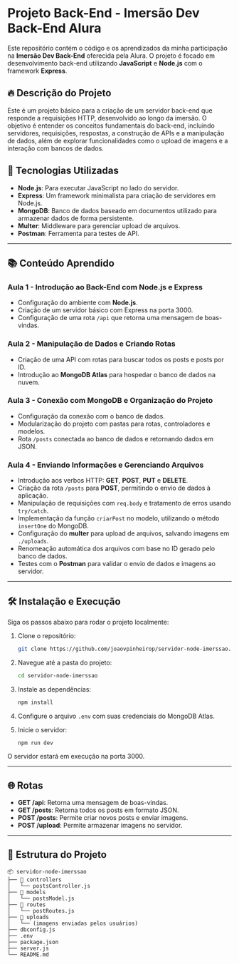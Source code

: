 # Projeto Back-End - Imersão Dev Back-End Alura  

Este repositório contém o código e os aprendizados da minha participação na **Imersão Dev Back-End** oferecida pela Alura. O projeto é focado em desenvolvimento back-end utilizando **JavaScript** e **Node.js** com o framework **Express**.  

## 🔥 Descrição do Projeto  

Este é um projeto básico para a criação de um servidor back-end que responde a requisições HTTP, desenvolvido ao longo da imersão. O objetivo é entender os conceitos fundamentais do back-end, incluindo servidores, requisições, respostas, a construção de APIs e a manipulação de dados, além de explorar funcionalidades como o upload de imagens e a interação com bancos de dados.  

## 🚀 Tecnologias Utilizadas  

- **Node.js**: Para executar JavaScript no lado do servidor.  
- **Express**: Um framework minimalista para criação de servidores em Node.js.  
- **MongoDB**: Banco de dados baseado em documentos utilizado para armazenar dados de forma persistente.  
- **Multer**: Middleware para gerenciar upload de arquivos.  
- **Postman**: Ferramenta para testes de API.  

---

## 📚 Conteúdo Aprendido  

### **Aula 1 - Introdução ao Back-End com Node.js e Express**  
- Configuração do ambiente com **Node.js**.  
- Criação de um servidor básico com Express na porta 3000.  
- Configuração de uma rota `/api` que retorna uma mensagem de boas-vindas.  

### **Aula 2 - Manipulação de Dados e Criando Rotas**  
- Criação de uma API com rotas para buscar todos os posts e posts por ID.  
- Introdução ao **MongoDB Atlas** para hospedar o banco de dados na nuvem.  

### **Aula 3 - Conexão com MongoDB e Organização do Projeto**  
- Configuração da conexão com o banco de dados.  
- Modularização do projeto com pastas para rotas, controladores e modelos.  
- Rota `/posts` conectada ao banco de dados e retornando dados em JSON.  

### **Aula 4 - Enviando Informações e Gerenciando Arquivos**  
- Introdução aos verbos HTTP: **GET**, **POST**, **PUT** e **DELETE**.  
- Criação da rota `/posts` para **POST**, permitindo o envio de dados à aplicação.  
- Manipulação de requisições com `req.body` e tratamento de erros usando `try/catch`.  
- Implementação da função `criarPost` no modelo, utilizando o método `insertOne` do MongoDB.  
- Configuração do **multer** para upload de arquivos, salvando imagens em `./uploads`.  
- Renomeação automática dos arquivos com base no ID gerado pelo banco de dados.  
- Testes com o **Postman** para validar o envio de dados e imagens ao servidor.  

---

## 🛠️ Instalação e Execução  

Siga os passos abaixo para rodar o projeto localmente:  

1. Clone o repositório:  
   ```bash  
   git clone https://github.com/joaovpinheirop/servidor-node-imerssao.git  
   ```  

2. Navegue até a pasta do projeto:  
   ```bash  
   cd servidor-node-imerssao  
   ```  

3. Instale as dependências:  
   ```bash  
   npm install  
   ```  

4. Configure o arquivo `.env` com suas credenciais do MongoDB Atlas.  

5. Inicie o servidor:  
   ```bash  
   npm run dev  
   ```  

O servidor estará em execução na porta 3000.  

---

## 🌐 Rotas  

- **GET /api**: Retorna uma mensagem de boas-vindas.  
- **GET /posts**: Retorna todos os posts em formato JSON.  
- **POST /posts**: Permite criar novos posts e enviar imagens.
- **POST /upload**: Permite armazenar imagens no servidor. 

---

## 📝 Estrutura do Projeto  

```
📦 servidor-node-imerssao  
├── 📂 controllers  
│   └── postsController.js  
├── 📂 models  
│   └── postsModel.js  
├── 📂 routes  
│   └── postRoutes.js  
├── 📂 uploads  
│   └── (imagens enviadas pelos usuários)  
├── dbconfig.js  
├── .env  
├── package.json  
├── server.js  
└── README.md  
```  
